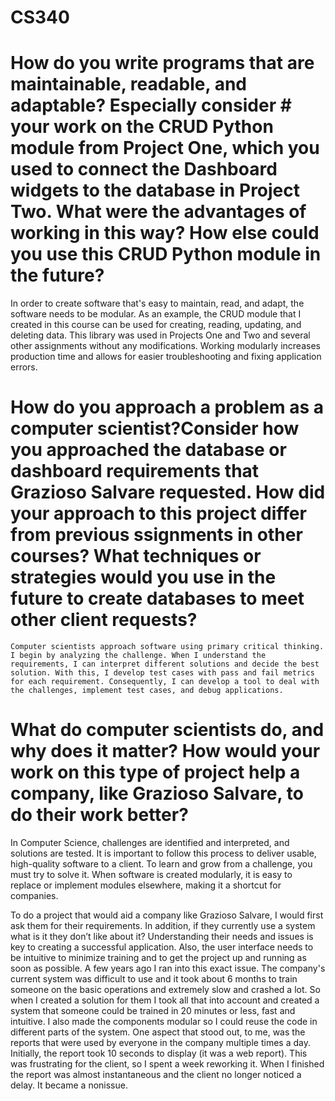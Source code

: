 # CS340


# How do you write programs that are maintainable, readable, and adaptable? Especially consider # your work on the CRUD Python module from Project One, which you used to connect the Dashboard widgets to the database in Project Two. What were the advantages of working in this way? How else could you use this CRUD Python module in the future?

In order to create software that's easy to maintain, read, and adapt, the software needs to be modular. 
As an example, the CRUD module that I created in this course can be used for creating, reading, updating, and deleting data. This library was used in Projects One and 
Two and several other assignments without any modifications. Working modularly increases production time and allows for easier troubleshooting and fixing application errors.

 
# How do you approach a problem as a computer scientist?Consider how you approached the database or dashboard requirements that Grazioso Salvare requested.  How did your approach to this project differ from previous ssignments in other courses? What techniques or strategies would you use in the future to create databases to meet other client requests?

    Computer scientists approach software using primary critical thinking. I begin by analyzing the challenge. When I understand the requirements, I can interpret different solutions and decide the best solution. With this, I develop test cases with pass and fail metrics for each requirement. Consequently, I can develop a tool to deal with the challenges, implement test cases, and debug applications.

# What do computer scientists do, and why does it matter? How would your work on this type of project help a company, like Grazioso Salvare, to do their work better?

In Computer Science, challenges are identified and interpreted, and solutions are tested. It is important to follow this process to deliver usable, high-quality software to a client. To learn and grow from a challenge, you must try to solve it. When software is created modularly, it is easy to replace or implement modules elsewhere, making it a shortcut for companies.

To do a project that would aid a company like Grazioso Salvare, I would first ask them for their requirements. In addition, if they currently use a system what is it they don’t like about it? Understanding their needs and issues is key to creating a successful application. Also, the user interface needs to be intuitive to minimize training and to get the project up and running as soon as possible. A few years ago I ran into this exact issue. The company's current system was difficult to use and it took about 6 months to train someone on the basic operations and extremely slow and crashed a lot. So when I created a solution for them I took all that into account and created a system that someone could be trained in 20 minutes or less, fast and intuitive. I also made the components modular so I could reuse the code in different parts of the system. One aspect that stood out, to me,  was the reports that were used by everyone in the company multiple times a day. Initially, the report took 10 seconds to display (it was a web report). This was frustrating for the client, so I spent a week reworking it. When I finished the report was almost instantaneous and the client no longer noticed a delay. It became a nonissue.

